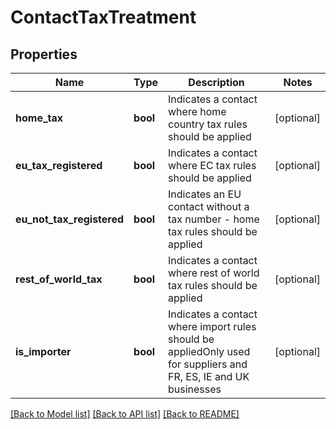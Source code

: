 # ContactTaxTreatment

## Properties
Name | Type | Description | Notes
------------ | ------------- | ------------- | -------------
**home_tax** | **bool** | Indicates a contact where home country tax rules should be applied | [optional] 
**eu_tax_registered** | **bool** | Indicates a contact where EC tax rules should be applied | [optional] 
**eu_not_tax_registered** | **bool** | Indicates an EU contact without a tax number - home tax rules should be applied | [optional] 
**rest_of_world_tax** | **bool** | Indicates a contact where rest of world tax rules should be applied | [optional] 
**is_importer** | **bool** | Indicates a contact where import rules should be appliedOnly used for suppliers and FR, ES, IE and UK businesses | [optional] 

[[Back to Model list]](../README.md#documentation-for-models) [[Back to API list]](../README.md#documentation-for-api-endpoints) [[Back to README]](../README.md)


